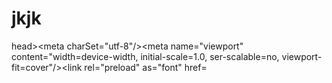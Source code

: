 # jkjk
head>&lt;meta charSet="utf-8"/>&lt;meta name="viewport" content="width=device-width, initial-scale=1.0, ser-scalable=no, viewport-fit=cover"/>&lt;link rel="preload" as="font" href=

